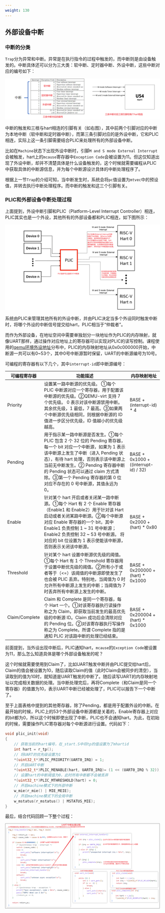 ```yaml
---
weight: 130
---
```


## 外部设备中断

### 中断的分类

`Trap`分为异常和中断。异常是在执行指令的过程中触发的，而中断则是由设备触发的。中断具体还可以分为三大类：软中断、定时器中断、外设中断，这些中断对应的编号如下：

![image-20240331110003794](images/image-20240331110003794.png)

中断的触发和三根与hart相连的引脚有关（如右图），其中前两个引脚对应的中断为本地中断（软中断和定时器中断），而第三条引脚对应的是外设中断，它和PLIC相连，实际上这一条引脚需要结合PLIC来处理所有的外部设备中断。

比如在`Machine`状态下出现外设中断时，引脚`M and S mode External Interrupt`会被触发，hart上的`mcause`寄存器中`Exception Code`会被设置为11。但这仅知道出现了外设中断，却并不清楚具体是什么设备触发的，这个时候就需要编程从PLIC中获取具体的中断源信息，并为每个中断源设计具体的中断处理程序了。



根据上一节`Trap`的介绍可知，当中断发生时，系统会将`pc`值设置为`mtvec`中的预设值，并转去执行中断处理程序。而中断的触发和这三个引脚有关。

### PLIC和外部设备中断处理过程

上面提到，外设中断引脚和PLIC（Platform-Level Interrupt Controller）相连，PLIC其实也是一个外设，其他所有的外部设备都和PLIC相连，如下图所示：

![image-20240331105250530](images/image-20240331105250530.png)

系统由PLIC来管理其他所有的外设中断，并由PLIC决定当多个外设同时触发中断时，将哪个外设的中断信号提交给hart，PLIC相当于“仲裁者”。

而作为外部设备，在地址空间中需要单独划分一块地址作为PLIC的内存映射，就像UART那样，通过操作对应地址上的寄存器可以实现对PLIC的读写控制。课程使用的[qemu环境外设地址](https://github.com/qemu/qemu/blob/master/hw/riscv/virt.c)分布中，PLIC的内存映射地址从0x0c000000开始，中断源一共可以有0~53个，其中0号中断源暂时保留，UART的中断源编号为10号。

可编程的寄存器有以下几个，其中`interrupt-id`即中断源编号：

| 可编程寄存器   | 功能描述                                                     | 内存映射地址                          |
| -------------- | ------------------------------------------------------------ | ------------------------------------- |
| Priority       | 设置某一路中断源的优先级。 ①每个 PLIC 中断源对应一个寄存器，用于配置该中断源的优先级。②QEMU-virt 支持 7 个优先级。 0 表示对该中断源禁用中断。其余优先级，1 最低，7 最高。③如果两个中断源优先级相同，则根据中断源的 ID 值进一步区分优先级，ID 值越小的优先级越高。 | BASE + (interrupt-id) * 4             |
| Pending        | 用于指示某一路中断源是否发生。①每个 PLIC 包含 2 个 32 位的 Pending 寄存器，每一个 bit 对应一个中断源，如果为 1 表示该中断源上发生了中断（进入 Pending 状态），有待 hart 处理，否则表示该中断源上当前无中断发生。② Pending 寄存器中断的 Pending 状态可以通过 claim 方式清除。③第一个 Pending 寄存器的第 0 位对应不存在的 0 号中断源，其值永远为 0。 | BASE + 0x1000 + ((interrupt-id) / 32) |
| Enable         | 针对某个 hart 开启或者关闭某一路中断源。①每个 Hart 有 2 个 Enable 寄存器 （Enable1 和 Enable2）用于针对该 Hart 启动或者关闭某路中断源。②每个中断源对应 Enable 寄存器的一个 bit，其中 Enable1 负责控制 1 ~ 31 号中断源；Enable2 负责控制 32 ~ 53 号中断源。 将对应的 bit 位设置为 1 表示使能该中断源，否则表示关闭该中断源。 | BASE + 0x2000 + (hart) * 0x80         |
| Threshold      | 针对某个 hart 设置中断源优先级的阈值。①每个 Hart 有 1 个 Threshold 寄存器用于设置中断优先级的阈值。②所有小于或者等于（<=）该阈值的中断源即使发生了也会被 PLIC 丢弃。特别地，当阈值为 0 时允许所有中断源上发生的中断；当阈值为 7 时丢弃所有中断源上发生的中断。 | BASE + 0x200000 + (hart) * 0x1000     |
| Claim/Complete | Claim 和 Complete 是同一个寄存器，每个 Hart 一个。①对该寄存器执行读操作称之为 Claim，即获取当前发生的最高优先级的中断源 ID。Claim 成功后会清除对应的 Pending 位。②对该寄存器执行写操作称之为 Complete。所谓 Complete 指的是通知 PLIC 对该路中断的处理已经结束。 | BASE + 0x200004 + (hart) * 0x1000     |

前面提到，当外设出现中断后，PLIC通知hart，`mcause`的`Exception Code`被设置为11，那么怎么知道具体是哪个外部设备触发的呢？

这个时候就需要使用到Claim了，比如UART触发中断并由PLIC提交给hart后，Claim的值会被设置为10，随后读取Claim的值（此时Claim会被同步的清空），当读取到的值为10时，就知道是UART触发的中断了。随后读写UART的内存映射地址以完成相关数据的处理。当中断处理完后，再将Complete（和Claim是同一个寄存器）的值置为10，表示UART中断已经被处理了，PLIC可以报告下一个中断了。

至于上面表格中提到的其他寄存器，除了Pending，都是用于配置外设的中断。在最开始的时候，PLIC上的53个外部设备中断源都是关着的，Enable寄存器上对应的bit都为0，所以这个时候即使出现了中断，PLIC也不会通知hart。为此，在初始的时候，需要操作PLIC寄存器对每个中断源进行设置。代码如下：

```c
void plic_init(void)
{
    // 获取当前的hart编号，在_start.S中将tp的值设置为了mhartid
	int hart = r_tp();
	// 将UART的优先级设置为1
	*(uint32_t*)PLIC_PRIORITY(UART0_IRQ) = 1;
	// 开启UART中断
	*(uint32_t*)PLIC_MENABLE(hart, UART0_IRQ)= (1 << (UART0_IRQ % 32));
	// 设置hart的中断阈值为0，此时所有中断都不会被丢弃
	*(uint32_t*)PLIC_MTHRESHOLD(hart) = 0;
	// 开启machine模式下的外部中断
	w_mie(r_mie() | MIE_MEIE);
	// 开启machine模式下的全局中断
	w_mstatus(r_mstatus() | MSTATUS_MIE);
}
```

最后，结合代码回顾一下整个过程：

![image-20240331194731535](images/image-20240331194731535.png)